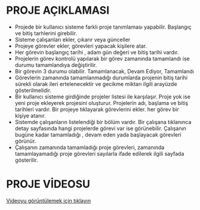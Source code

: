 # PROJE AÇIKLAMASI

- Projede bir kullanıcı sisteme farklı proje tanımlaması yapabilir. Başlangıç ve bitiş tarhlerini girebilir. 
- Sisteme çalışanları ekler, çıkarır veya günceller 
- Projeye görevler ekler, görevleri yapacak kişilere atar. 
- Her görevin başlangıç tarihi , adam gün değeri ve bitiş tarihi vardır. 
- Projelerin görev kontrolü yapılarak bir görev zamanında tamamlandı ise durumu tamamlandıya değiştirilir. 
- Bir görevin 3 durumu olabilir. Tamamlanacak, Devam Ediyor, Tamamlandı
- Görevlerin zamanında tamamlanmadığı durumlarda projenin bitiş tarihi sürekli olarak ileri ertelenecektir ve gecikme miktarı ilgili arayüzde gösterilmelidir. 
- Bir kullanıcı sisteme girdiğinde projeler listesi ile karşılaşır. Proje yok ise yeni proje ekleyerek projesini oluşturur. Projelerin adı, başlama ve bitiş tarihleri vardır. Bir projeye tıklayarak görevlerini ekler. her görev bir  kişiye atanır. 
- Sistemde çalışanların listelendiği bir bölüm vardır. Bir çalışana tıklanınca detay sayfasında hangi projelerde görevi var ise görünebilir.  Çalışanın bugüne kadar tamamladığı , devam eden yada başlayacak görevleri görünür. 
- Çalışanın zamanında tamamladığı proje görevleri, zamanında tamamlayamadığı proje görevleri sayılarla ifade edilerek ilgili sayfada  gösterilir.

# PROJE VİDEOSU

[Videoyu görüntülemek için tıklayın](https://www.youtube.com/watch?v=bmfmbanhMKc&ab_channel=BATUHANAYDIN)
